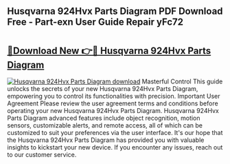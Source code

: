 ## Husqvarna 924Hvx Parts Diagram PDF Download Free - Part-exn User Guide Repair yFc72

# <h2><a href="http://dfsoriq.blite.top/?on=Husqvarna+924Hvx+Parts+Diagram">🔗Download New 👉🔴 Husqvarna 924Hvx Parts Diagram</a></h2>

[![Husqvarna 924Hvx Parts Diagram download](https://i.imgur.com/lujVjoI.png)](http://dfsoriq.blite.top/?on=Husqvarna+924Hvx+Parts+Diagram)
Masterful Control This guide unlocks the secrets of your new Husqvarna 924Hvx Parts Diagram, empowering you to control its functionalities with precision. Important User Agreement Please review the user agreement terms and conditions before operating your new Husqvarna 924Hvx Parts Diagram. Husqvarna 924Hvx Parts Diagram advanced features include object recognition, motion sensors, customizable alerts, and remote access, all of which can be customized to suit your preferences via the user interface. It's our hope that the Husqvarna 924Hvx Parts Diagram has provided you with valuable insights to kickstart your new device. If you encounter any issues, reach out to our customer service.
